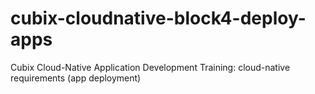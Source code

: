 # cubix-cloudnative-block4-deploy-apps
Cubix Cloud-Native Application Development Training: cloud-native requirements (app deployment)
